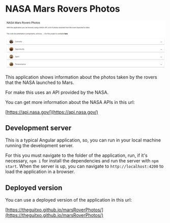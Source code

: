 # NASA Mars Rovers Photos

![Screenshot of the application](./screenshot.png)

This application shows information about the photos taken by the rovers that the NASA launched to Mars.

For make this uses an API provided by the NASA.

You can get more information about the NASA APIs in this url:

[https://api.nasa.gov/](https://api.nasa.gov/)

## Development server

This is a typical Angular application, so, you can run in your local machine running the development server.

For this you must navigate to the folder of the application, run, if it's necessary, `npm i` for install the dependencies and run the server with `npm start`. When the server is up, you can navigate to `http://localhost:4200` to load the application in a browser.

## Deployed version

You can use a deployed version of the application in this url:

[https://theguitxo.github.io/marsRoverPhotos/](https://theguitxo.github.io/marsRoverPhotos/)
